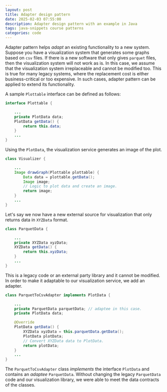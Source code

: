 ```yaml
---
layout: post
title: Adapter design pattern
date: 2025-02-03 07:55:00
description: Adapter design pattern with an example in Java
tags: java-snippets course patterns
categories: code
--- 
```


Adapter pattern helps *adapt* an existing functionality to a new system.
Suppose you have a visualization system that generates some graphs based on `csv` files.
If there is a new software that only gives `parquet` files, then the visualization system will not work as is.
In this case, we assume that the visualization system irreplaceable and cannot be modified too.
This is true for many legacy systems, where the replacement cost is either business-critical or too expensive.
In such cases, adapter pattern can be applied to extend its functionality.

A sample `Plottable` interface can be defined as follows: 

```java
interface Plottable {

    ...
    private PlotData data;
    PlotData getData() {
        return this.data;
    }
    ...
}
```

Using the `PlotData`, the visualization service generates an image of the plot.

```java
class Visualizer {

    ...
    Image drawGraph(Plottable plottable) {
        Data data = plottable.getData();
        Image image;
        // Logic to plot data and create an image.
        return image;
    }
    ...
}
```

Let's say we now have a new external source for visualization that only returns data in `XYZData` format.

```java
class ParquetData {

    ...
    private XYZData xyzData;
    XYZData getData() {
        return this.xyzData;
    }
    ...
}
```

This is a legacy code or an external party library and it cannot be modified.
In order to make it adaptable to our visualization service, we add an adapter.

```java
class ParquetToCsvAdapter implements PlotData {

    ...
    private ParquetData parquetData; // adaptee in this case.
    private PlotData data;

    @Override
    PlotData getData() {
        XYZData xyzData = this.parquetData.getData();
        PlotData plotData;
        // Convert XYZData data to PlotData.
        return plotData;
    }
    ...
}
```

The `ParquetToCsvAdapter` class *implements* the interface `PlotData` and contains an *adaptee* `ParquetData`.
Without changing the legacy `ParquetData` code and our visualization library, we were able to meet the data contracts of the classes.
